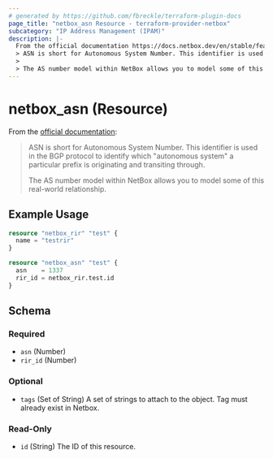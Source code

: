```yaml
---
# generated by https://github.com/fbreckle/terraform-plugin-docs
page_title: "netbox_asn Resource - terraform-provider-netbox"
subcategory: "IP Address Management (IPAM)"
description: |-
  From the official documentation https://docs.netbox.dev/en/stable/features/ipam/#asn:
  > ASN is short for Autonomous System Number. This identifier is used in the BGP protocol to identify which "autonomous system" a particular prefix is originating and transiting through.
  >
  > The AS number model within NetBox allows you to model some of this real-world relationship.
---
```


# netbox_asn (Resource)

From the [official documentation](https://docs.netbox.dev/en/stable/features/ipam/#asn):
> ASN is short for Autonomous System Number. This identifier is used in the BGP protocol to identify which "autonomous system" a particular prefix is originating and transiting through.
>
> The AS number model within NetBox allows you to model some of this real-world relationship.

## Example Usage

```terraform
resource "netbox_rir" "test" {
  name = "testrir"
}

resource "netbox_asn" "test" {
  asn    = 1337
  rir_id = netbox_rir.test.id
}
```

<!-- schema generated by tfplugindocs -->
## Schema

### Required

- `asn` (Number)
- `rir_id` (Number)

### Optional

- `tags` (Set of String) A set of strings to attach to the object. Tag must already exist in Netbox.

### Read-Only

- `id` (String) The ID of this resource.


